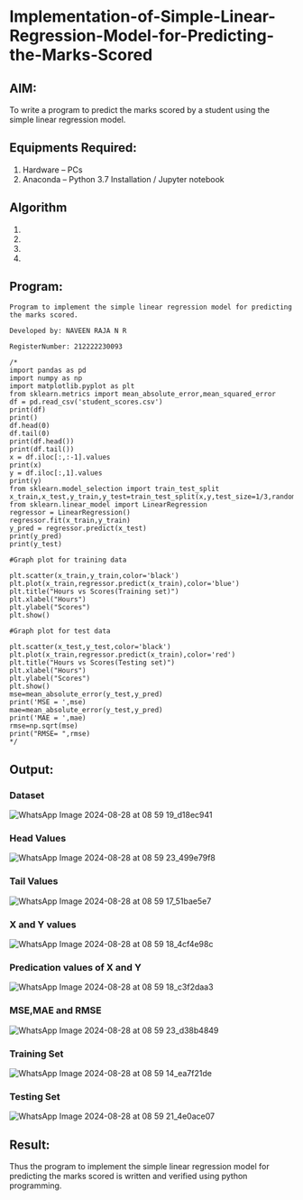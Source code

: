 # Implementation-of-Simple-Linear-Regression-Model-for-Predicting-the-Marks-Scored

## AIM:
To write a program to predict the marks scored by a student using the simple linear regression model.

## Equipments Required:
1. Hardware – PCs
2. Anaconda – Python 3.7 Installation / Jupyter notebook

## Algorithm
1. 
2. 
3. 
4. 

## Program:
```
Program to implement the simple linear regression model for predicting the marks scored.

Developed by: NAVEEN RAJA N R

RegisterNumber: 212222230093
 
/*
import pandas as pd
import numpy as np
import matplotlib.pyplot as plt
from sklearn.metrics import mean_absolute_error,mean_squared_error
df = pd.read_csv('student_scores.csv')
print(df)
print()
df.head(0)
df.tail(0)
print(df.head())
print(df.tail())
x = df.iloc[:,:-1].values
print(x)
y = df.iloc[:,1].values
print(y)
from sklearn.model_selection import train_test_split
x_train,x_test,y_train,y_test=train_test_split(x,y,test_size=1/3,random_state=0)
from sklearn.linear_model import LinearRegression
regressor = LinearRegression()
regressor.fit(x_train,y_train)
y_pred = regressor.predict(x_test)
print(y_pred)
print(y_test)

#Graph plot for training data

plt.scatter(x_train,y_train,color='black')
plt.plot(x_train,regressor.predict(x_train),color='blue')
plt.title("Hours vs Scores(Training set)")
plt.xlabel("Hours")
plt.ylabel("Scores")
plt.show()

#Graph plot for test data

plt.scatter(x_test,y_test,color='black')
plt.plot(x_train,regressor.predict(x_train),color='red')
plt.title("Hours vs Scores(Testing set)")
plt.xlabel("Hours")
plt.ylabel("Scores")
plt.show()
mse=mean_absolute_error(y_test,y_pred)
print('MSE = ',mse)
mae=mean_absolute_error(y_test,y_pred)
print('MAE = ',mae)
rmse=np.sqrt(mse)
print("RMSE= ",rmse)
*/
```

## Output:
### Dataset
![WhatsApp Image 2024-08-28 at 08 59 19_d18ec941](https://github.com/user-attachments/assets/fd64a46e-2557-4d61-82ba-3a05c610545a)

### Head Values
![WhatsApp Image 2024-08-28 at 08 59 23_499e79f8](https://github.com/user-attachments/assets/a1581322-7c6e-4c4b-b7eb-6ab39210f7a7)

### Tail Values
![WhatsApp Image 2024-08-28 at 08 59 17_51bae5e7](https://github.com/user-attachments/assets/271688dd-ec76-49c4-af04-5fb81e76a990)

### X and Y values
![WhatsApp Image 2024-08-28 at 08 59 18_4cf4e98c](https://github.com/user-attachments/assets/f7443fcf-1e02-464d-a0f0-c155945e48af)


### Predication values of X and Y
![WhatsApp Image 2024-08-28 at 08 59 18_c3f2daa3](https://github.com/user-attachments/assets/2dc8d606-c5d5-4970-92ad-114bb797e96a)


### MSE,MAE and RMSE
![WhatsApp Image 2024-08-28 at 08 59 23_d38b4849](https://github.com/user-attachments/assets/64d1140d-b76f-42dc-abd6-8637eaefa5e0)


### Training Set
![WhatsApp Image 2024-08-28 at 08 59 14_ea7f21de](https://github.com/user-attachments/assets/07391813-a8c3-44bd-8818-ad7ee3d7abaa)


### Testing Set
![WhatsApp Image 2024-08-28 at 08 59 21_4e0ace07](https://github.com/user-attachments/assets/798975e1-6f0e-4abc-bfa2-a59473315099)

## Result:
Thus the program to implement the simple linear regression model for predicting the marks scored is written and verified using python programming.

